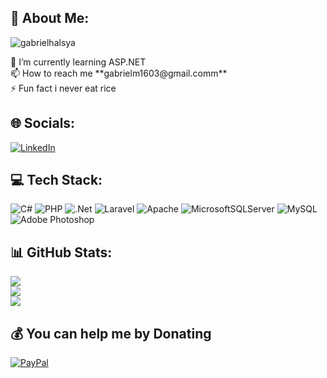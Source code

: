 ## 💫 About Me:
<p align="left"> <img src="https://komarev.com/ghpvc/?username=gabrielhalsya&label=Profile%20views&color=0e75b6&style=flat" alt="gabrielhalsya" /> </p>
🌱 I’m currently learning ASP.NET<br> 📫 How to reach me **gabrielm1603@gmail.comm** <br> ⚡ Fun fact i never eat rice <br>

## 🌐 Socials:
[![LinkedIn](https://img.shields.io/badge/LinkedIn-%230077B5.svg?logo=linkedin&logoColor=white)](https://linkedin.com/in/gabrielhalsya) 

## 💻 Tech Stack:
![C#](https://img.shields.io/badge/c%23-%23239120.svg?style=for-the-badge&logo=c-sharp&logoColor=white) ![PHP](https://img.shields.io/badge/php-%23777BB4.svg?style=for-the-badge&logo=php&logoColor=white) ![.Net](https://img.shields.io/badge/.NET-5C2D91?style=for-the-badge&logo=.net&logoColor=white) ![Laravel](https://img.shields.io/badge/laravel-%23FF2D20.svg?style=for-the-badge&logo=laravel&logoColor=white) ![Apache](https://img.shields.io/badge/apache-%23D42029.svg?style=for-the-badge&logo=apache&logoColor=white) ![MicrosoftSQLServer](https://img.shields.io/badge/Microsoft%20SQL%20Sever-CC2927?style=for-the-badge&logo=microsoft%20sql%20server&logoColor=white) ![MySQL](https://img.shields.io/badge/mysql-%2300f.svg?style=for-the-badge&logo=mysql&logoColor=white) ![Adobe Photoshop](https://img.shields.io/badge/adobephotoshop-%2331A8FF.svg?style=for-the-badge&logo=adobephotoshop&logoColor=white)
## 📊 GitHub Stats:
![](https://github-readme-stats.vercel.app/api?username=gabrielhalsya&theme=dark&hide_border=false&include_all_commits=false&count_private=false)<br/>
![](https://github-readme-streak-stats.herokuapp.com/?user=gabrielhalsya&theme=dark&hide_border=false)<br/>
![](https://github-readme-stats.vercel.app/api/top-langs/?username=gabrielhalsya&theme=dark&hide_border=false&include_all_commits=false&count_private=false&layout=compact)

## 💰 You can help me by Donating
  [![PayPal](https://img.shields.io/badge/PayPal-00457C?style=for-the-badge&logo=paypal&logoColor=white)](https://paypal.me/gabrielhsd) 
<!-- Proudly created with GPRM ( https://gprm.itsvg.in ) -->
